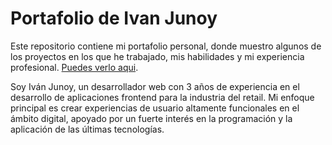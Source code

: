 # Portafolio de Ivan Junoy
Este repositorio contiene mi portafolio personal, donde muestro algunos de los proyectos en los que he trabajado, mis habilidades y mi experiencia profesional. [Puedes verlo aqui](https://www.ivanjunoy.site/).

Soy Iván Junoy, un desarrollador web con 3 años de experiencia en el desarrollo de aplicaciones frontend para la industria del retail. Mi enfoque principal es crear experiencias de usuario altamente funcionales en el ámbito digital, apoyado por un fuerte interés en la programación y la aplicación de las últimas tecnologías.  
  